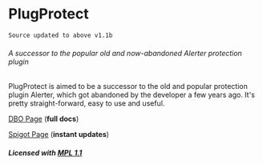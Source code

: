 # PlugProtect
`Source updated to above v1.1b`

###### A successor to the popular old and now-abandoned Alerter protection plugin

PlugProtect is aimed to be a successor to the old and popular protection plugin Alerter, which got abandoned by the developer a few years ago. It's pretty straight-forward, easy to use and useful.

[DBO Page](http://dev.bukkit.org/bukkit-plugins/alerter-reloaded/) (**full docs**)

[Spigot Page](http://www.spigotmc.org/resources/plugprotect.727/) (**instant updates**)

##### Licensed with [MPL 1.1](http://www.mozilla.org/MPL/1.1/)
